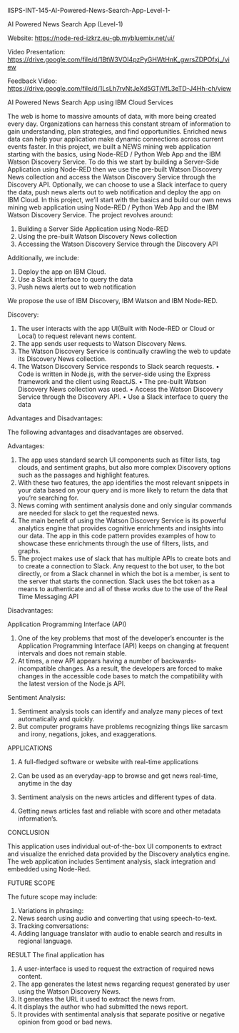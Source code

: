 llSPS-INT-145-AI-Powered-News-Search-App-Level-1-

AI Powered News Search App (Level-1)

Website:  https://node-red-izkrz.eu-gb.mybluemix.net/ui/

Video Presentation: https://drive.google.com/file/d/1BtW3VOI4pzPyGHWtHnK_gwrsZDPOfxj_/view

Feedback Video: https://drive.google.com/file/d/1LsLh7rvNtJeXd5GTjVfL3eTD-J4Hh-ch/view

AI Powered News Search App using IBM Cloud Services


The web is home to massive amounts of data, with more being created every day. Organizations can harness this constant stream of information to gain understanding, plan strategies, and find opportunities. Enriched news data can help your application make dynamic connections across current events faster.
In this project, we built a NEWS mining web application starting with the basics, using Node-RED / Python Web App and the IBM Watson Discovery Service.
To do this we start by building a Server-Side Application using Node-RED then we use the pre-built Watson Discovery News collection and access the Watson Discovery Service through the Discovery API. Optionally, we can choose to use a Slack interface to query the data, push news alerts out to web notification and deploy the app on IBM Cloud. In this project, we’ll start with the basics and build our own news mining web application using Node-RED / Python Web App and the IBM Watson Discovery Service.
The project revolves around:
1. Building a Server Side Application using Node-RED 
2. Using the pre-built Watson Discovery News collection 
3. Accessing the Watson Discovery Service through the Discovery API 
 
Additionally, we include:
1.	Deploy the app on IBM Cloud.
2.	Use a Slack interface to query the data  
3.	Push news alerts out to web notification

We propose the use of IBM Discovery, IBM Watson and IBM Node-RED.


Discovery: 
1.	The user interacts with the app UI(Built with Node-RED or Cloud or Local) to request relevant news content.
2.	The app sends user requests to Watson Discovery News.
3.	The Watson Discovery Service is continually crawling the web to update its Discovery News collection.
4.	The Watson Discovery Service responds to Slack search requests.
      •	Code is written in Node.js, with the server-side using the Express framework and the client using ReactJS.
      •	The pre-built Watson Discovery News collection was used.
      •	Access the Watson Discovery Service through the Discovery API.
      •	Use a Slack interface to query the data

 
Advantages and Disadvantages:

The following advantages and disadvantages are observed.

Advantages:

1.	The app uses standard search UI components such as filter lists, tag clouds, and sentiment graphs, but also more complex Discovery options such as the passages and highlight features.
2.	With these two features, the app identifies the most relevant snippets in your data based on your query and is more likely to return the data that you’re searching for.
3.	News coming with sentiment analysis done and only singular commands are needed for slack to get the requested news.
4.	The main benefit of using the Watson Discovery Service is its powerful analytics engine that provides cognitive enrichments and insights into our data. The app in this code pattern provides examples of how to showcase these enrichments through the use of filters, lists, and graphs.
5.	The project makes use of slack that has multiple APIs to create bots and to create a connection to Slack. Any request to the bot user, to the bot directly, or from a Slack channel in which the bot is a member, is sent to the server that starts the connection. Slack uses the bot token as a means to authenticate and all of these works due to the use of the Real Time Messaging API

Disadvantages:

Application Programming Interface (API) 
1.	One of the key problems that most of the developer’s encounter is the Application Programming Interface (API) keeps on changing at frequent intervals and does not remain stable.
2.	At times, a new API appears having a number of backwards-incompatible changes. As a result, the developers are forced to make changes in the accessible code bases to match the compatibility with the latest version of the Node.js API.

Sentiment Analysis:

1.	Sentiment analysis tools can identify and analyze many pieces of text automatically and quickly.
2.	But computer programs have problems recognizing things like sarcasm and irony, negations, jokes, and exaggerations.

APPLICATIONS

1.	A full-fledged software or website with real-time applications

2.	Can be used as an everyday-app to browse and get news real-time, anytime in the day

3.	Sentiment analysis on the news articles and different types of data.

4.	Getting news articles fast and reliable with score and other metadata information’s.



CONCLUSION

This application uses individual out-of-the-box UI components to extract and visualize the enriched data provided by the Discovery analytics engine. The web application includes Sentiment analysis, slack integration and embedded using Node-Red. 

FUTURE SCOPE

The future scope may include:

1.	Variations in phrasing:
2.	News search using audio and converting that using speech-to-text.
3.	Tracking conversations:
4.	Adding language translator with audio to enable search and results in regional language.


RESULT
The final application has 
1.	A user-interface is used to request the extraction of required news content.
2.	The app generates the latest news regarding request generated by user using the Watson Discovery News.
3.	It generates the URL it used to extract the news from.
4.	It displays the author who had submitted the news report.
5.	It provides with sentimental analysis that separate positive or negative opinion from good or bad news.


